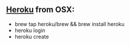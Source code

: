 ## [Heroku](https://devcenter.heroku.com/articles/getting-started-with-python#set-up) from OSX:
- brew tap heroku/brew && brew install heroku
- heroku login
- heroku create